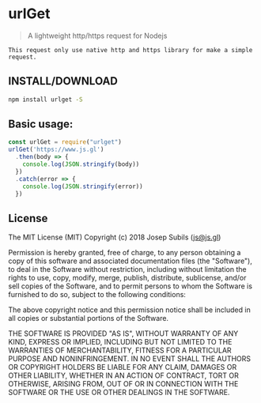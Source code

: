 urlGet
===
> A lightweight http/https request for Nodejs

```
This request only use native http and https library for make a simple request.
```


## INSTALL/DOWNLOAD
```sh
npm install urlget -S
```


## Basic usage:
```javascript
const urlGet = require("urlget")
urlGet('https://www.js.gl')
  .then(body => {
    console.log(JSON.stringify(body))
  })
  .catch(error => {
    console.log(JSON.stringify(error))
  })
```


## License
The MIT License (MIT)
Copyright (c) 2018 Josep Subils (js@js.gl)

Permission is hereby granted, free of charge, to any person obtaining a copy of this software and associated documentation files (the "Software"), to deal in the Software without restriction, including without limitation the rights to use, copy, modify, merge, publish, distribute, sublicense, and/or sell copies of the Software, and to permit persons to whom the Software is furnished to do so, subject to the following conditions:

The above copyright notice and this permission notice shall be included in all copies or substantial portions of the Software.

THE SOFTWARE IS PROVIDED "AS IS", WITHOUT WARRANTY OF ANY KIND, EXPRESS OR IMPLIED, INCLUDING BUT NOT LIMITED TO THE WARRANTIES OF MERCHANTABILITY, FITNESS FOR A PARTICULAR PURPOSE AND NONINFRINGEMENT. IN NO EVENT SHALL THE AUTHORS OR COPYRIGHT HOLDERS BE LIABLE FOR ANY CLAIM, DAMAGES OR OTHER LIABILITY, WHETHER IN AN ACTION OF CONTRACT, TORT OR OTHERWISE, ARISING FROM, OUT OF OR IN CONNECTION WITH THE SOFTWARE OR THE USE OR OTHER DEALINGS IN THE SOFTWARE.
